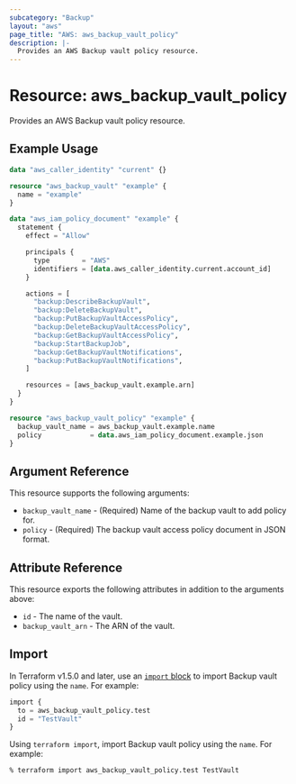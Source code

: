 ```yaml
---
subcategory: "Backup"
layout: "aws"
page_title: "AWS: aws_backup_vault_policy"
description: |-
  Provides an AWS Backup vault policy resource.
---
```


# Resource: aws_backup_vault_policy

Provides an AWS Backup vault policy resource.

## Example Usage

```terraform
data "aws_caller_identity" "current" {}

resource "aws_backup_vault" "example" {
  name = "example"
}

data "aws_iam_policy_document" "example" {
  statement {
    effect = "Allow"

    principals {
      type        = "AWS"
      identifiers = [data.aws_caller_identity.current.account_id]
    }

    actions = [
      "backup:DescribeBackupVault",
      "backup:DeleteBackupVault",
      "backup:PutBackupVaultAccessPolicy",
      "backup:DeleteBackupVaultAccessPolicy",
      "backup:GetBackupVaultAccessPolicy",
      "backup:StartBackupJob",
      "backup:GetBackupVaultNotifications",
      "backup:PutBackupVaultNotifications",
    ]

    resources = [aws_backup_vault.example.arn]
  }
}

resource "aws_backup_vault_policy" "example" {
  backup_vault_name = aws_backup_vault.example.name
  policy            = data.aws_iam_policy_document.example.json
}
```

## Argument Reference

This resource supports the following arguments:

* `backup_vault_name` - (Required) Name of the backup vault to add policy for.
* `policy` - (Required) The backup vault access policy document in JSON format.

## Attribute Reference

This resource exports the following attributes in addition to the arguments above:

* `id` - The name of the vault.
* `backup_vault_arn` - The ARN of the vault.

## Import

In Terraform v1.5.0 and later, use an [`import` block](https://developer.hashicorp.com/terraform/language/import) to import Backup vault policy using the `name`. For example:

```terraform
import {
  to = aws_backup_vault_policy.test
  id = "TestVault"
}
```

Using `terraform import`, import Backup vault policy using the `name`. For example:

```console
% terraform import aws_backup_vault_policy.test TestVault
```
